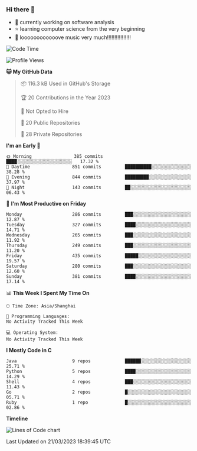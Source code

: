 ### Hi there 👋

<!--
**rbamb/rbamb** is a ✨ _special_ ✨ repository because its `README.md` (this file) appears on your GitHub profile.

Here are some ideas to get you started:

- 🔭 I’m currently working on ...
- 🌱 I’m currently learning ...
- 👯 I’m looking to collaborate on ...
- 🤔 I’m looking for help with ...
- 💬 Ask me about ...
- 📫 How to reach me: ...
- 😄 Pronouns: ...
- ⚡ Fun fact: ...
-->

* :rocket: currently working on software analysis
* :star: learning computer science from the very beginning
* :musical_note: loooooooooooove music very much!!!!!!!!!!!!!!!!

<!--START_SECTION:waka-->
![Code Time](http://img.shields.io/badge/Code%20Time-0%20secs-blue)

![Profile Views](http://img.shields.io/badge/Profile%20Views-1-blue)

**🐱 My GitHub Data** 

> 📦 116.3 kB Used in GitHub's Storage 
 > 
> 🏆 20 Contributions in the Year 2023
 > 
> 🚫 Not Opted to Hire
 > 
> 📜 20 Public Repositories 
 > 
> 🔑 28 Private Repositories 
 > 
**I'm an Early 🐤** 

```text
🌞 Morning                385 commits         ████░░░░░░░░░░░░░░░░░░░░░   17.32 % 
🌆 Daytime                851 commits         ██████████░░░░░░░░░░░░░░░   38.28 % 
🌃 Evening                844 commits         █████████░░░░░░░░░░░░░░░░   37.97 % 
🌙 Night                  143 commits         ██░░░░░░░░░░░░░░░░░░░░░░░   06.43 % 
```
📅 **I'm Most Productive on Friday** 

```text
Monday                   286 commits         ███░░░░░░░░░░░░░░░░░░░░░░   12.87 % 
Tuesday                  327 commits         ████░░░░░░░░░░░░░░░░░░░░░   14.71 % 
Wednesday                265 commits         ███░░░░░░░░░░░░░░░░░░░░░░   11.92 % 
Thursday                 249 commits         ███░░░░░░░░░░░░░░░░░░░░░░   11.20 % 
Friday                   435 commits         █████░░░░░░░░░░░░░░░░░░░░   19.57 % 
Saturday                 280 commits         ███░░░░░░░░░░░░░░░░░░░░░░   12.60 % 
Sunday                   381 commits         ████░░░░░░░░░░░░░░░░░░░░░   17.14 % 
```


📊 **This Week I Spent My Time On** 

```text
🕑︎ Time Zone: Asia/Shanghai

💬 Programming Languages: 
No Activity Tracked This Week

💻 Operating System: 
No Activity Tracked This Week
```

**I Mostly Code in C** 

```text
Java                     9 repos             ██████░░░░░░░░░░░░░░░░░░░   25.71 % 
Python                   5 repos             ████░░░░░░░░░░░░░░░░░░░░░   14.29 % 
Shell                    4 repos             ███░░░░░░░░░░░░░░░░░░░░░░   11.43 % 
Go                       2 repos             █░░░░░░░░░░░░░░░░░░░░░░░░   05.71 % 
Ruby                     1 repo              █░░░░░░░░░░░░░░░░░░░░░░░░   02.86 % 
```



**Timeline**

![Lines of Code chart](https://raw.githubusercontent.com/rbamb/rbamb/main/assets/bar_graph.png)


 Last Updated on 21/03/2023 18:39:45 UTC
<!--END_SECTION:waka-->
